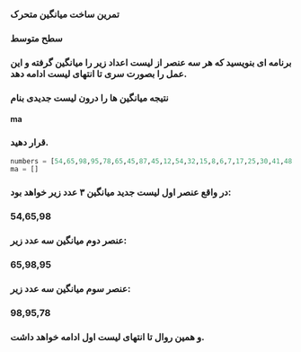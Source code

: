 ### تمرین ساخت میانگین متحرک
### سطح متوسط
### برنامه ای بنویسید که هر سه عنصر از لیست اعداد زیر را میانگین گرفته و این عمل را بصورت سری تا انتهای لیست ادامه دهد.
###  نتیجه میانگین ها را درون لیست جدیدی بنام 
#### ma 
### قرار دهید.
```Python
numbers = [54,65,98,95,78,65,45,87,45,12,54,32,15,8,6,7,17,25,30,41,48,49,43,40,30,25,22,20,19]
ma = []
```
### در واقع عنصر اول لیست جدید میانگین ۳ عدد زیر خواهد بود:
### 54,65,98
### عنصر دوم میانگین سه عدد زیر:
### 65,98,95
### عنصر سوم میانگین سه عدد زیر:
### 98,95,78
### و همین روال تا انتهای لیست اول ادامه خواهد داشت.


